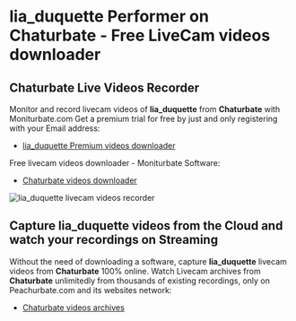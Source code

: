 # lia_duquette Performer on Chaturbate - Free LiveCam videos downloader

## Chaturbate Live Videos Recorder

Monitor and record livecam videos of **lia_duquette** from **Chaturbate** with Moniturbate.com
Get a premium trial for free by just and only registering with your Email address:
* [lia_duquette Premium videos downloader](https://moniturbate.com/request-demo-licence-key.html)

Free livecam videos downloader - Moniturbate Software:
* [Chaturbate videos downloader](https://moniturbate.com/moniturbate-download-software.html)

![lia_duquette livecam videos recorder](https://peachurnet.com/templates/moniturbate-software.png)


## Capture lia_duquette videos from the Cloud and watch your recordings on Streaming

Without the need of downloading a software, capture **lia_duquette** livecam videos from **Chaturbate** 100% online.
Watch Livecam archives from **Chaturbate** unlimitedly from thousands of existing recordings, only on Peachurbate.com and its websites network:
* [Chaturbate videos archives](https://peachurnet.com/)